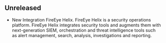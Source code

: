 ## Unreleased
  - New Integration FireEye Helix. FireEye Helix is a security operations platform. FireEye Helix integrates security tools and augments them with next-generation SIEM, orchestration and threat intelligence tools such as alert management, search, analysis, investigations and reporting.

